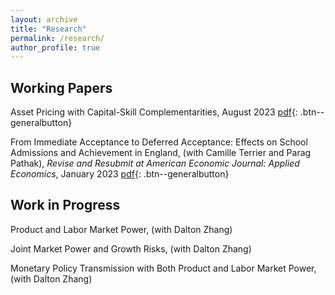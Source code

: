 ```yaml
---
layout: archive
title: "Research"
permalink: /research/
author_profile: true
---
```


## Working Papers

Asset Pricing with Capital-Skill Complementarities, August 2023 
[pdf](https://ren-kevin.github.io/files/working_papers/second_year_paper/prelim_draft_20230801.pdf){: .btn--generalbutton}

From Immediate Acceptance to Deferred Acceptance: Effects on School Admissions and Achievement in
England, (with Camille Terrier and Parag Pathak), *Revise and Resubmit at American Economic Journal: Applied Economics*, January 2023
[pdf](https://ren-kevin.github.io/files/working_papers/fpf_ban/DRAFT.pdf){: .btn--generalbutton}

## Work in Progress

Product and Labor Market Power, (with Dalton Zhang)

Joint Market Power and Growth Risks, (with Dalton Zhang)

Monetary Policy Transmission with Both Product and Labor Market Power, (with Dalton Zhang)

<!-- {% if author.googlescholar %}
  You can also find my articles on <u><a href="{{author.googlescholar}}">my Google Scholar profile</a>.</u>
{% endif %}

{% include base_path %}

{% for post in site.publications reversed %}
  {% include archive-single.html %}
{% endfor %} -->
